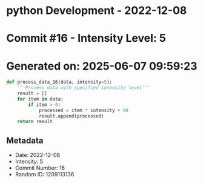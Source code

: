 ﻿# python Development - 2022-12-08
# Commit #16 - Intensity Level: 5
# Generated on: 2025-06-07 09:59:23
```python
def process_data_16(data, intensity=5):
    '''Process data with specified intensity level'''
    result = []
    for item in data:
        if item > 0:
            processed = item * intensity + 94
            result.append(processed)
    return result
```
## Metadata
- Date: 2022-12-08
- Intensity: 5
- Commit Number: 16
- Random ID: 1209113136
